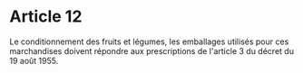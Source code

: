 # Article 12

Le conditionnement des fruits et légumes, les emballages utilisés pour ces marchandises doivent répondre aux prescriptions de l'article 3 du décret du 19 août 1955.

